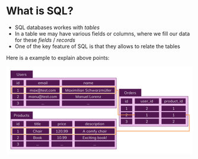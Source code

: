 # What is SQL?
- SQL databases workes with *tables*
- In a table we may have various fields or columns, where we fill our data for these *fields* / *records*
- One of the key feature of SQL is that they allows to relate the tables

Here is a example to explain above points:

![Relating tables](../screen_shots/sql_01.png)

